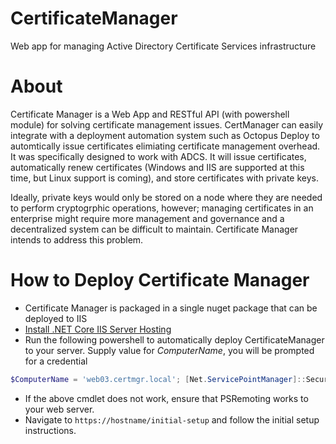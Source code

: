 # CertificateManager
Web app for managing Active Directory Certificate Services infrastructure

# About

Certificate Manager is a Web App and RESTful API (with powershell module) for solving certificate management issues. CertManager can easily integrate with a deployment automation system such as Octopus Deploy to automtically issue certificates elimiating certificate management overhead. It was specifically designed to work with ADCS. It will issue certificates, automatically renew certificates (Windows and IIS are supported at this time, but Linux support is coming), and store certificates with private keys. 

Ideally, private keys would only be stored on a node where they are needed to perform cryptogrphic operations, however; managing certificates in an enterprise might require more management and governance and a decentralized system can be difficult to maintain. Certificate Manager intends to address this problem.

# How to Deploy Certificate Manager

* Certificate Manager is packaged in a single nuget package that can be deployed to IIS
* [Install .NET Core IIS Server Hosting](https://dotnet.microsoft.com/en-us/download/dotnet/thank-you/runtime-aspnetcore-2.0.9-windows-hosting-bundle-installer)
* Run the following powershell to automatically deploy CertificateManager to your server. Supply value for *ComputerName*, you will be prompted for a credential
```powershell
$ComputerName = 'web03.certmgr.local'; [Net.ServicePointManager]::SecurityProtocol = [Net.SecurityProtocolType]::Tls12;Invoke-WebRequest -Uri:'https://github.com/corymurphy/CertificateManager/blob/master/Deployment/Deploy-CertificateManager.ps1?raw=true' -OutFile:$('{0}\Deploy-CertificateManager.ps1' -f $env:TEMP);$cmdlet =  $('{0}\Deploy-CertificateManager.ps1' -f $env:TEMP); . $cmdlet -ComputerName:$ComputerName -Credential:(Get-Credential);
```
* If the above cmdlet does not work, ensure that PSRemoting works to your web server.
* Navigate to `https://hostname/initial-setup` and follow the initial setup instructions.
